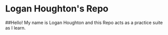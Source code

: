 # Logan Houghton's Repo

##Hello! My name is Logan Houghton and this Repo acts as a practice suite as I learn.
